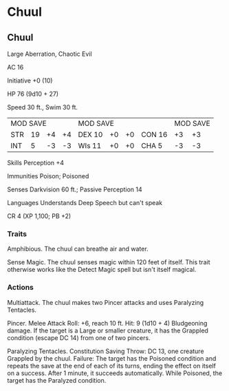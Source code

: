 # Chuul

## Chuul

Large Aberration, Chaotic Evil

AC 16

Initiative  $+0$  (10)

HP 76 (9d10 + 27)

Speed 30 ft., Swim 30 ft.

<table><tr><td colspan="4">MOD SAVE</td><td colspan="4">MOD SAVE</td><td colspan="3">MOD SAVE</td></tr><tr><td>STR</td><td>19</td><td>+4</td><td>+4</td><td>DEX 10</td><td>+0</td><td>+0</td><td>CON 16</td><td>+3</td><td>+3</td><td></td></tr><tr><td>INT</td><td>5</td><td>-3</td><td>-3</td><td>WIs 11</td><td>+0</td><td>+0</td><td>CHA 5</td><td>-3</td><td>-3</td><td></td></tr></table>

Skills Perception +4

Immunities Poison; Poisoned

Senses Darkvision 60 ft.; Passive Perception 14

Languages Understands Deep Speech but can't speak

CR 4 (XP 1,100; PB +2)

### Traits

Amphibious. The chuul can breathe air and water.

Sense Magic. The chuul senses magic within 120 feet of itself. This trait otherwise works like the Detect Magic spell but isn't itself magical.

### Actions

Multiattack. The chuul makes two Pincer attacks and uses Paralyzing Tentacles.

Pincer. Melee Attack Roll: +6, reach 10 ft. Hit: 9 (1d10 + 4) Bludgeoning damage. If the target is a Large or smaller creature, it has the Grappled condition (escape DC 14) from one of two pincers.

Paralyzing Tentacles. Constitution Saving Throw: DC 13, one creature Grappled by the chuul. Failure: The target has the Poisoned condition and repeats the save at the end of each of its turns, ending the effect on itself on a success. After 1 minute, it succeeds automatically. While Poisoned, the target has the Paralyzed condition.
